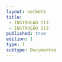 ```yaml
---
layout: verbete
title:
 - INSTRUCAO 113
 - INSTRUÇÃO 113
published: true
edition: 1  
type: T
subtype: Documentos
---
```


